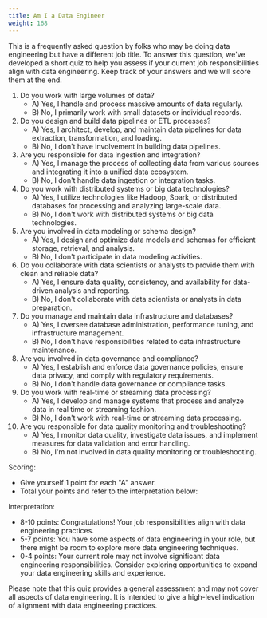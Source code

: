 ```yaml
---
title: Am I a Data Engineer
weight: 168
---
```


This is a frequently asked question by folks who may be doing data engineering but have a different job title. To answer this question, we've developed a short quiz to help you assess if your current job responsibilities align with data engineering. Keep track of your answers and we will score them at the end.

1. Do you work with large volumes of data?
	- A) Yes, I handle and process massive amounts of data regularly.
	- B) No, I primarily work with small datasets or individual records.
2. Do you design and build data pipelines or ETL processes?
	- A) Yes, I architect, develop, and maintain data pipelines for data extraction, transformation, and loading.
	- B) No, I don't have involvement in building data pipelines.
3. Are you responsible for data ingestion and integration?
	- A) Yes, I manage the process of collecting data from various sources and integrating it into a unified data ecosystem.
	- B) No, I don't handle data ingestion or integration tasks.
4. Do you work with distributed systems or big data technologies?
	- A) Yes, I utilize technologies like Hadoop, Spark, or distributed databases for processing and analyzing large-scale data.
	- B) No, I don't work with distributed systems or big data technologies.
5. Are you involved in data modeling or schema design?
	- A) Yes, I design and optimize data models and schemas for efficient storage, retrieval, and analysis.
	- B) No, I don't participate in data modeling activities.
6. Do you collaborate with data scientists or analysts to provide them with clean and reliable data?
	- A) Yes, I ensure data quality, consistency, and availability for data-driven analysis and reporting.
	- B) No, I don't collaborate with data scientists or analysts in data preparation.
7. Do you manage and maintain data infrastructure and databases?
	- A) Yes, I oversee database administration, performance tuning, and infrastructure management.
	- B) No, I don't have responsibilities related to data infrastructure maintenance.
8. Are you involved in data governance and compliance?
	- A) Yes, I establish and enforce data governance policies, ensure data privacy, and comply with regulatory requirements.
	- B) No, I don't handle data governance or compliance tasks.
9. Do you work with real-time or streaming data processing?
	- A) Yes, I develop and manage systems that process and analyze data in real time or streaming fashion.
	- B) No, I don't work with real-time or streaming data processing.
10. Are you responsible for data quality monitoring and troubleshooting?
	- A) Yes, I monitor data quality, investigate data issues, and implement measures for data validation and error handling.
	- B) No, I'm not involved in data quality monitoring or troubleshooting.

Scoring:

- Give yourself 1 point for each "A" answer.
- Total your points and refer to the interpretation below:

Interpretation:

- 8-10 points: Congratulations! Your job responsibilities align with data engineering practices.
- 5-7 points: You have some aspects of data engineering in your role, but there might be room to explore more data engineering techniques.
- 0-4 points: Your current role may not involve significant data engineering responsibilities. Consider exploring opportunities to expand your data engineering skills and experience.

Please note that this quiz provides a general assessment and may not cover all aspects of data engineering. It is intended to give a high-level indication of alignment with data engineering practices.


